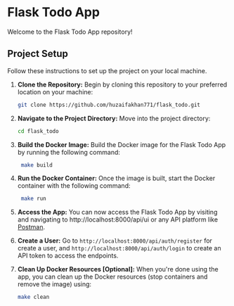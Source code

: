 # Flask Todo App

Welcome to the Flask Todo App repository!

## Project Setup

Follow these instructions to set up the project on your local machine.

1. **Clone the Repository:** Begin by cloning this repository to your preferred location on your machine:

   ```bash
   git clone https://github.com/huzaifakhan771/flask_todo.git

2. **Navigate to the Project Directory:** Move into the project directory:
    ```bash
    cd flask_todo

3. **Build the Docker Image:** Build the Docker image for the Flask Todo App by running the following command:
   ```bash
    make build

4. **Run the Docker Container:** Once the image is built, start the Docker container with the following command:
   ```bash
    make run

5. **Access the App:** You can now access the Flask Todo App by visiting and navigating to http://localhost:8000/api/ui or
any API platform like [Postman](https://www.postman.com/).

6. **Create a User:**
   Go to ```http://localhost:8000/api/auth/register``` for create a user, and ```http://localhost:8000/api/auth/login``` to create
   an API token to access the endpoints.

6. **Clean Up Docker Resources [Optional]:** When you're done using the app, you can clean up the Docker resources (stop containers and remove the image) using:
   ```bash
   make clean
